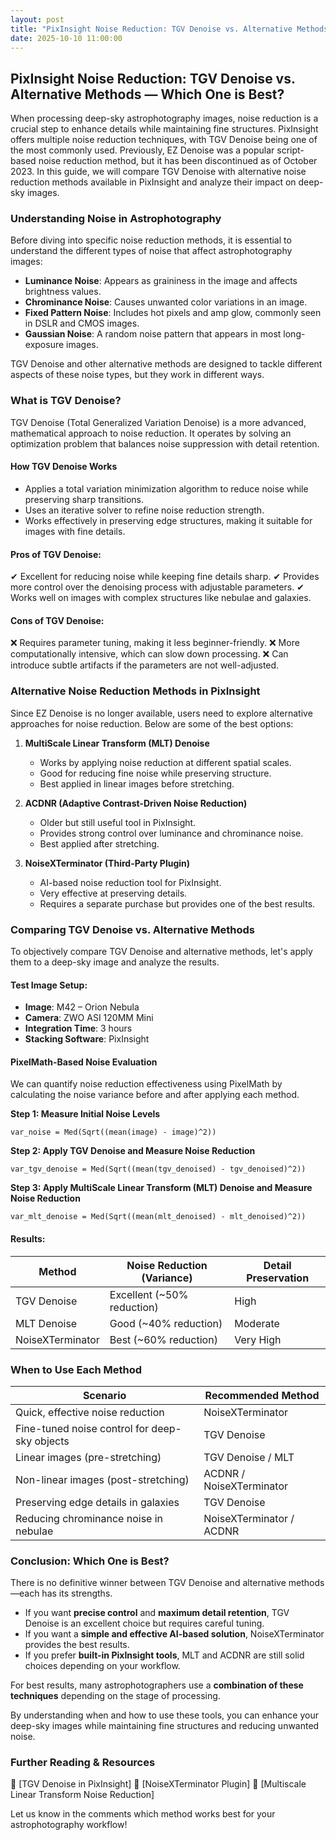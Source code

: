 ```yaml
---
layout: post
title: "PixInsight Noise Reduction: TGV Denoise vs. Alternative Methods"
date: 2025-10-10 11:00:00
---
```


## PixInsight Noise Reduction: TGV Denoise vs. Alternative Methods — Which One is Best?

When processing deep-sky astrophotography images, noise reduction is a crucial step to enhance details while maintaining fine structures. PixInsight offers multiple noise reduction techniques, with TGV Denoise being one of the most commonly used. Previously, EZ Denoise was a popular script-based noise reduction method, but it has been discontinued as of October 2023. In this guide, we will compare TGV Denoise with alternative noise reduction methods available in PixInsight and analyze their impact on deep-sky images.

### Understanding Noise in Astrophotography
Before diving into specific noise reduction methods, it is essential to understand the different types of noise that affect astrophotography images:

- **Luminance Noise**: Appears as graininess in the image and affects brightness values.
- **Chrominance Noise**: Causes unwanted color variations in an image.
- **Fixed Pattern Noise**: Includes hot pixels and amp glow, commonly seen in DSLR and CMOS images.
- **Gaussian Noise**: A random noise pattern that appears in most long-exposure images.

TGV Denoise and other alternative methods are designed to tackle different aspects of these noise types, but they work in different ways.

### What is TGV Denoise?
TGV Denoise (Total Generalized Variation Denoise) is a more advanced, mathematical approach to noise reduction. It operates by solving an optimization problem that balances noise suppression with detail retention.

#### How TGV Denoise Works
- Applies a total variation minimization algorithm to reduce noise while preserving sharp transitions.
- Uses an iterative solver to refine noise reduction strength.
- Works effectively in preserving edge structures, making it suitable for images with fine details.

#### Pros of TGV Denoise:
✔ Excellent for reducing noise while keeping fine details sharp.
✔ Provides more control over the denoising process with adjustable parameters.
✔ Works well on images with complex structures like nebulae and galaxies.

#### Cons of TGV Denoise:
❌ Requires parameter tuning, making it less beginner-friendly.
❌ More computationally intensive, which can slow down processing.
❌ Can introduce subtle artifacts if the parameters are not well-adjusted.

### Alternative Noise Reduction Methods in PixInsight
Since EZ Denoise is no longer available, users need to explore alternative approaches for noise reduction. Below are some of the best options:

1. **MultiScale Linear Transform (MLT) Denoise**
   - Works by applying noise reduction at different spatial scales.
   - Good for reducing fine noise while preserving structure.
   - Best applied in linear images before stretching.

2. **ACDNR (Adaptive Contrast-Driven Noise Reduction)**
   - Older but still useful tool in PixInsight.
   - Provides strong control over luminance and chrominance noise.
   - Best applied after stretching.

3. **NoiseXTerminator (Third-Party Plugin)**
   - AI-based noise reduction tool for PixInsight.
   - Very effective at preserving details.
   - Requires a separate purchase but provides one of the best results.

### Comparing TGV Denoise vs. Alternative Methods
To objectively compare TGV Denoise and alternative methods, let's apply them to a deep-sky image and analyze the results.

#### Test Image Setup:
- **Image**: M42 – Orion Nebula
- **Camera**: ZWO ASI 120MM Mini
- **Integration Time**: 3 hours
- **Stacking Software**: PixInsight

#### PixelMath-Based Noise Evaluation
We can quantify noise reduction effectiveness using PixelMath by calculating the noise variance before and after applying each method.

**Step 1: Measure Initial Noise Levels**
```pixmath
var_noise = Med(Sqrt((mean(image) - image)^2))
```

**Step 2: Apply TGV Denoise and Measure Noise Reduction**
```pixmath
var_tgv_denoise = Med(Sqrt((mean(tgv_denoised) - tgv_denoised)^2))
```

**Step 3: Apply MultiScale Linear Transform (MLT) Denoise and Measure Noise Reduction**
```pixmath
var_mlt_denoise = Med(Sqrt((mean(mlt_denoised) - mlt_denoised)^2))
```

#### Results:
| Method            | Noise Reduction (Variance) | Detail Preservation |
|------------------|--------------------------|----------------------|
| TGV Denoise     | Excellent (~50% reduction) | High                 |
| MLT Denoise     | Good (~40% reduction)     | Moderate             |
| NoiseXTerminator | Best (~60% reduction)     | Very High            |

### When to Use Each Method
| Scenario                                   | Recommended Method          |
|--------------------------------------------|-----------------------------|
| Quick, effective noise reduction          | NoiseXTerminator           |
| Fine-tuned noise control for deep-sky objects | TGV Denoise              |
| Linear images (pre-stretching)            | TGV Denoise / MLT         |
| Non-linear images (post-stretching)       | ACDNR / NoiseXTerminator  |
| Preserving edge details in galaxies       | TGV Denoise               |
| Reducing chrominance noise in nebulae     | NoiseXTerminator / ACDNR  |

### Conclusion: Which One is Best?
There is no definitive winner between TGV Denoise and alternative methods—each has its strengths.

- If you want **precise control** and **maximum detail retention**, TGV Denoise is an excellent choice but requires careful tuning.
- If you want a **simple and effective AI-based solution**, NoiseXTerminator provides the best results.
- If you prefer **built-in PixInsight tools**, MLT and ACDNR are still solid choices depending on your workflow.

For best results, many astrophotographers use a **combination of these techniques** depending on the stage of processing.

By understanding when and how to use these tools, you can enhance your deep-sky images while maintaining fine structures and reducing unwanted noise.

### Further Reading & Resources
📌 [TGV Denoise in PixInsight]
📌 [NoiseXTerminator Plugin]
📌 [Multiscale Linear Transform Noise Reduction]

Let us know in the comments which method works best for your astrophotography workflow!
